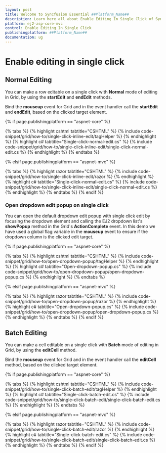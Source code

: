 ```yaml
---
layout: post
title: Welcome to Syncfusion Essential ##Platform_Name##
description: Learn here all about Enable Editing In Single Click of Syncfusion Essential ##Platform_Name## widgets based on HTML5 and jQuery.
platform: ej2-asp-core-mvc
control: Enable Editing In Single Click
publishingplatform: ##Platform_Name##
documentation: ug
---
```



# Enable editing in single click

## Normal Editing

You can make a row editable on a single click with **Normal** mode of editing in Grid, by using the **startEdit** and **endEdit** methods.

Bind the **mouseup** event for Grid and in the event handler call the **startEdit** and **endEdit**, based on the clicked target element.

{% if page.publishingplatform == "aspnet-core" %}

{% tabs %}
{% highlight cshtml tabtitle="CSHTML" %}
{% include code-snippet/grid/how-to/single-click-inline-edit/tagHelper %}
{% endhighlight %}
{% highlight c# tabtitle="Single-click-normal-edit.cs" %}
{% include code-snippet/grid/how-to/single-click-inline-edit/single-click-normal-edit.cs %}
{% endhighlight %}
{% endtabs %}

{% elsif page.publishingplatform == "aspnet-mvc" %}

{% tabs %}
{% highlight razor tabtitle="CSHTML" %}
{% include code-snippet/grid/how-to/single-click-inline-edit/razor %}
{% endhighlight %}
{% highlight c# tabtitle="Single-click-normal-edit.cs" %}
{% include code-snippet/grid/how-to/single-click-inline-edit/single-click-normal-edit.cs %}
{% endhighlight %}
{% endtabs %}
{% endif %}



### Open dropdown edit popup on single click

You can open the default dropdown edit popup with single click edit by focusing the dropdown element and calling the EJ2 dropdown list's **showPopup** method in the Grid's **ActionComplete** event. In this demo we have used a global flag variable in the **mouseup** event to ensure if the dropdown column is the clicked edit target.

{% if page.publishingplatform == "aspnet-core" %}

{% tabs %}
{% highlight cshtml tabtitle="CSHTML" %}
{% include code-snippet/grid/how-to/open-dropdown-popup/tagHelper %}
{% endhighlight %}
{% highlight c# tabtitle="Open-dropdown-popup.cs" %}
{% include code-snippet/grid/how-to/open-dropdown-popup/open-dropdown-popup.cs %}
{% endhighlight %}
{% endtabs %}

{% elsif page.publishingplatform == "aspnet-mvc" %}

{% tabs %}
{% highlight razor tabtitle="CSHTML" %}
{% include code-snippet/grid/how-to/open-dropdown-popup/razor %}
{% endhighlight %}
{% highlight c# tabtitle="Open-dropdown-popup.cs" %}
{% include code-snippet/grid/how-to/open-dropdown-popup/open-dropdown-popup.cs %}
{% endhighlight %}
{% endtabs %}
{% endif %}



## Batch Editing

You can make a cell editable on a single click with **Batch** mode of editing in Grid, by using the **editCell** method.

Bind the **mouseup** event for Grid and in the event handler call the **editCell** method, based on the clicked target element.

{% if page.publishingplatform == "aspnet-core" %}

{% tabs %}
{% highlight cshtml tabtitle="CSHTML" %}
{% include code-snippet/grid/how-to/single-click-batch-edit/tagHelper %}
{% endhighlight %}
{% highlight c# tabtitle="Single-click-batch-edit.cs" %}
{% include code-snippet/grid/how-to/single-click-batch-edit/single-click-batch-edit.cs %}
{% endhighlight %}
{% endtabs %}

{% elsif page.publishingplatform == "aspnet-mvc" %}

{% tabs %}
{% highlight razor tabtitle="CSHTML" %}
{% include code-snippet/grid/how-to/single-click-batch-edit/razor %}
{% endhighlight %}
{% highlight c# tabtitle="Single-click-batch-edit.cs" %}
{% include code-snippet/grid/how-to/single-click-batch-edit/single-click-batch-edit.cs %}
{% endhighlight %}
{% endtabs %}
{% endif %}


